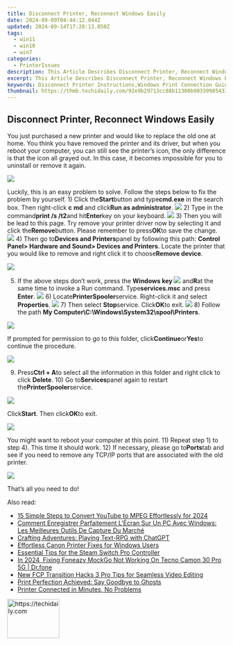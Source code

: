 ```yaml
---
title: Disconnect Printer, Reconnect Windows Easily
date: 2024-09-09T04:44:12.044Z
updated: 2024-09-14T17:28:13.850Z
tags:
  - win11
  - win10
  - win7
categories:
  - PrinterIssues
description: This Article Describes Disconnect Printer, Reconnect Windows Easily
excerpt: This Article Describes Disconnect Printer, Reconnect Windows Easily
keywords: Disconnect Printer Instructions,Windows Print Connection Guide,Quick Printer Setup for Windows Users,How to Unplug Your Printer From PC,Easy Printer Reconnection Tips,Troubleshoot Disconnected Printer in Windows,Restarting Windows After Printer Removal
thumbnail: https://thmb.techidaily.com/92e9b29713cc88b11300b903399854331375d2de8a951965b47ae1bc4c0fa3c6.jpg
---
```


## Disconnect Printer, Reconnect Windows Easily

You just purchased a new printer and would like to replace the old one at home. You think you have removed the printer and its driver, but when you reboot your computer, you can still see the printer’s icon, the only difference is that the icon all grayed out. In this case, it becomes impossible for you to uninstall or remove it again.

![](https://images.drivereasy.com/wp-content/uploads/2016/08/printer-grey-out.png)

Luckily, this is an easy problem to solve. Follow the steps below to fix the problem by yourself. 1) Click the**Start**button and type**cmd.exe** in the search box. Then right-click **c** **md** and click**Run as administrator**. ![](https://images.drivereasy.com/wp-content/uploads/2016/08/run-ad-administrator.jpg) 2) Type in the command**print /s /t2**and hit**Enter**key on your keyboard. ![](https://images.drivereasy.com/wp-content/uploads/2016/08/printui-s-t2.png) 3) Then you will be lead to this page. Try remove your printer driver now by selecting it and click the**Remove**button. Please remember to press**OK**to save the change. ![](https://images.drivereasy.com/wp-content/uploads/2016/08/remove-printer.jpg) 4) Then go to**Devices and Printers**panel by following this path: **Control Panel> Hardware and Sound> Devices and Printers**. Locate the printer that you would like to remove and right click it to choose**Remove device**.

![](https://images.drivereasy.com/wp-content/uploads/2016/08/remove-device.jpg)

5) If the above steps don’t work, press the   **Windows key ![](https://images.drivereasy.com/wp-content/uploads/2016/08/windows-key.png)** and**R**at the same time to invoke a Run command. Type**services.msc** and press **Enter**. ![](https://images.drivereasy.com/wp-content/uploads/2016/08/services-msc-in-run.png) 6) Locate**PrinterSpooler**service. Right-click it and select **Properties**. ![](https://images.drivereasy.com/wp-content/uploads/2016/08/printerspooler-service.jpg) 7) Then select **Stop**service. Click**OK**to exit. ![](https://images.drivereasy.com/wp-content/uploads/2016/08/stop-printer-service.png) 8) Follow the path **My Computer\\C:\\Windows\\System32\\spool\\Printers**.

![](https://images.drivereasy.com/wp-content/uploads/2016/08/printer-folder-600x281.jpg)

If prompted for permission to go to this folder, click**Continue**or**Yes**to continue the procedure.

![](https://images.drivereasy.com/wp-content/uploads/2016/08/img_57b4334888efa.png)

9) Press**Ctrl + A**to select all the information in this folder and right click to click **Delete**. 10) Go to**Services**panel again to restart the**PrinterSpooler**service.

![](https://images.drivereasy.com/wp-content/uploads/2016/08/printer-service-restart.jpg)

Click**Start**. Then click**OK**to exit.

![](https://images.drivereasy.com/wp-content/uploads/2016/08/restart-services-printer.png)

You might want to reboot your computer at this point. 11) Repeat step 1) to step 4). This time it should work. 12) If necessary, please go to**Ports**tab and see if you need to remove any TCP/IP ports that are associated with the old printer.

![](https://images.drivereasy.com/wp-content/uploads/2016/08/remove-port.jpg)

That’s all you need to do!

<ins class="adsbygoogle"
     style="display:block"
     data-ad-format="autorelaxed"
     data-ad-client="ca-pub-7571918770474297"
     data-ad-slot="1223367746"></ins>

<ins class="adsbygoogle"
     style="display:block"
     data-ad-client="ca-pub-7571918770474297"
     data-ad-slot="8358498916"
     data-ad-format="auto"
     data-full-width-responsive="true"></ins>

<span class="atpl-alsoreadstyle">Also read:</span>
<div><ul>
<li><a href="https://extra-hints.techidaily.com/15-simple-steps-to-convert-youtube-to-mpeg-effortlessly-for-2024/"><u>15 Simple Steps to Convert YouTube to MPEG Effortlessly for 2024</u></a></li>
<li><a href="https://tech-revival.techidaily.com/comment-enregistrer-parfaitement-lecran-sur-un-pc-avec-windows-les-meilleures-outils-de-capture-du-marche/"><u>Comment Enregistrer Parfaitement L’Écran Sur Un PC Avec Windows: Les Meilleures Outils De Capture Du Marché</u></a></li>
<li><a href="https://tech-savvy.techidaily.com/crafting-adventures-playing-text-rpg-with-chatgpt/"><u>Crafting Adventures: Playing Text-RPG with ChatGPT</u></a></li>
<li><a href="https://printer-issues.techidaily.com/effortless-canon-printer-fixes-for-windows-users/"><u>Effortless Canon Printer Fixes for Windows Users</u></a></li>
<li><a href="https://screen-video-capture.techidaily.com/essential-tips-for-the-steam-switch-pro-controller/"><u>Essential Tips for the Steam Switch Pro Controller</u></a></li>
<li><a href="https://review-topics.techidaily.com/in-2024-fixing-foneazy-mockgo-not-working-on-tecno-camon-30-pro-5g-drfone-by-drfone-virtual-android/"><u>In 2024, Fixing Foneazy MockGo Not Working On Tecno Camon 30 Pro 5G | Dr.fone</u></a></li>
<li><a href="https://ai-vdieo-software.techidaily.com/new-fcp-transition-hacks-3-pro-tips-for-seamless-video-editing/"><u>New FCP Transition Hacks 3 Pro Tips for Seamless Video Editing</u></a></li>
<li><a href="https://printer-issues.techidaily.com/print-perfection-achieved-say-goodbye-to-ghosts/"><u>Print Perfection Achieved: Say Goodbye to Ghosts</u></a></li>
<li><a href="https://printer-issues.techidaily.com/printer-connected-in-minutes-no-problems/"><u>Printer Connected in Minutes, No Problems</u></a></li>
</ul></div>

<!-- affiliate ads begin -->
<a href="https://aligracehair.sjv.io/c/5597632/2135407/19272" target="_top" id="2135407">
  <img src="//a.impactradius-go.com/display-ad/19272-2135407" border="0" alt="https://techidaily.com" width="120" height="90"/>
</a>
<img height="0" width="0" src="https://aligracehair.sjv.io/i/5597632/2135407/19272" style="position:absolute;visibility:hidden;" border="0" />
<!-- affiliate ads end -->


